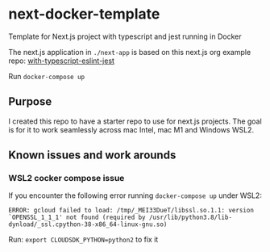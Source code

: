 # next-docker-template

Template for Next.js project with typescript and jest running in Docker

The next.js application in `./next-app` is based on this next.js org example repo: [with-typescript-eslint-jest](https://github.com/vercel/next.js/tree/master/examples/with-typescript-eslint-jest)

Run `docker-compose up`

## Purpose

I created this repo to have a starter repo to use for next.js projects. The goal is for it to work seamlessly across mac Intel, mac M1 and Windows WSL2.

## Known issues and work arounds

### WSL2 cocker compose issue

If you encounter the following error running `docker-compose up` under WSL2:

```shell
ERROR: gcloud failed to load: /tmp/_MEI33DueT/libssl.so.1.1: version `OPENSSL_1_1_1' not found (required by /usr/lib/python3.8/lib-dynload/_ssl.cpython-38-x86_64-linux-gnu.so)
```

Run: `export CLOUDSDK_PYTHON=python2` to fix it
